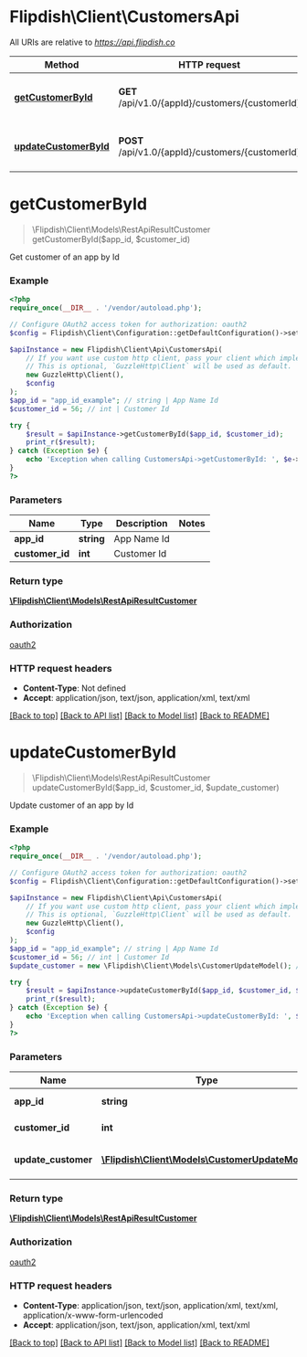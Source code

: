 # Flipdish\Client\CustomersApi

All URIs are relative to *https://api.flipdish.co*

Method | HTTP request | Description
------------- | ------------- | -------------
[**getCustomerById**](CustomersApi.md#getCustomerById) | **GET** /api/v1.0/{appId}/customers/{customerId} | Get customer of an app by Id
[**updateCustomerById**](CustomersApi.md#updateCustomerById) | **POST** /api/v1.0/{appId}/customers/{customerId} | Update customer of an app by Id


# **getCustomerById**
> \Flipdish\Client\Models\RestApiResultCustomer getCustomerById($app_id, $customer_id)

Get customer of an app by Id

### Example
```php
<?php
require_once(__DIR__ . '/vendor/autoload.php');

// Configure OAuth2 access token for authorization: oauth2
$config = Flipdish\Client\Configuration::getDefaultConfiguration()->setAccessToken('YOUR_ACCESS_TOKEN');

$apiInstance = new Flipdish\Client\Api\CustomersApi(
    // If you want use custom http client, pass your client which implements `GuzzleHttp\ClientInterface`.
    // This is optional, `GuzzleHttp\Client` will be used as default.
    new GuzzleHttp\Client(),
    $config
);
$app_id = "app_id_example"; // string | App Name Id
$customer_id = 56; // int | Customer Id

try {
    $result = $apiInstance->getCustomerById($app_id, $customer_id);
    print_r($result);
} catch (Exception $e) {
    echo 'Exception when calling CustomersApi->getCustomerById: ', $e->getMessage(), PHP_EOL;
}
?>
```

### Parameters

Name | Type | Description  | Notes
------------- | ------------- | ------------- | -------------
 **app_id** | **string**| App Name Id |
 **customer_id** | **int**| Customer Id |

### Return type

[**\Flipdish\Client\Models\RestApiResultCustomer**](../Model/RestApiResultCustomer.md)

### Authorization

[oauth2](../../README.md#oauth2)

### HTTP request headers

 - **Content-Type**: Not defined
 - **Accept**: application/json, text/json, application/xml, text/xml

[[Back to top]](#) [[Back to API list]](../../README.md#documentation-for-api-endpoints) [[Back to Model list]](../../README.md#documentation-for-models) [[Back to README]](../../README.md)

# **updateCustomerById**
> \Flipdish\Client\Models\RestApiResultCustomer updateCustomerById($app_id, $customer_id, $update_customer)

Update customer of an app by Id

### Example
```php
<?php
require_once(__DIR__ . '/vendor/autoload.php');

// Configure OAuth2 access token for authorization: oauth2
$config = Flipdish\Client\Configuration::getDefaultConfiguration()->setAccessToken('YOUR_ACCESS_TOKEN');

$apiInstance = new Flipdish\Client\Api\CustomersApi(
    // If you want use custom http client, pass your client which implements `GuzzleHttp\ClientInterface`.
    // This is optional, `GuzzleHttp\Client` will be used as default.
    new GuzzleHttp\Client(),
    $config
);
$app_id = "app_id_example"; // string | App Name Id
$customer_id = 56; // int | Customer Id
$update_customer = new \Flipdish\Client\Models\CustomerUpdateModel(); // \Flipdish\Client\Models\CustomerUpdateModel | Updated customer information

try {
    $result = $apiInstance->updateCustomerById($app_id, $customer_id, $update_customer);
    print_r($result);
} catch (Exception $e) {
    echo 'Exception when calling CustomersApi->updateCustomerById: ', $e->getMessage(), PHP_EOL;
}
?>
```

### Parameters

Name | Type | Description  | Notes
------------- | ------------- | ------------- | -------------
 **app_id** | **string**| App Name Id |
 **customer_id** | **int**| Customer Id |
 **update_customer** | [**\Flipdish\Client\Models\CustomerUpdateModel**](../Model/CustomerUpdateModel.md)| Updated customer information |

### Return type

[**\Flipdish\Client\Models\RestApiResultCustomer**](../Model/RestApiResultCustomer.md)

### Authorization

[oauth2](../../README.md#oauth2)

### HTTP request headers

 - **Content-Type**: application/json, text/json, application/xml, text/xml, application/x-www-form-urlencoded
 - **Accept**: application/json, text/json, application/xml, text/xml

[[Back to top]](#) [[Back to API list]](../../README.md#documentation-for-api-endpoints) [[Back to Model list]](../../README.md#documentation-for-models) [[Back to README]](../../README.md)

